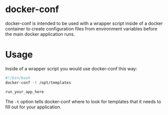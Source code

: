 docker-conf
===========

docker-conf is intended to be used with a wrapper script inside of a docker container to create configuration files from environment variables before the main docker application runs.

Usage
=====

Inside of a wrapper script you would use docker-conf this way:

```bash
#!/bin/bash
docker-conf -t /opt/templates

run_your_app_here

```

The `-t` option tells docker-conf where to look for templates that it needs to fill out for your application.


